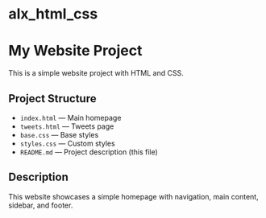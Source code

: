 # alx_html_css

# My Website Project

This is a simple website project with HTML and CSS.

## Project Structure
- `index.html` — Main homepage
- `tweets.html` — Tweets page
- `base.css` — Base styles
- `styles.css` — Custom styles
- `README.md` — Project description (this file)

## Description
This website showcases a simple homepage with navigation, main content, sidebar, and footer.
